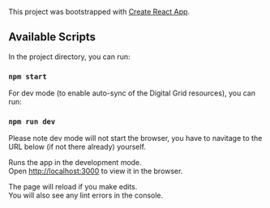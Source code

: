 This project was bootstrapped with [Create React App](https://github.com/facebook/create-react-app).

## Available Scripts

In the project directory, you can run:

### `npm start`

For dev mode (to enable auto-sync of the Digital Grid resources), you can run:

### `npm run dev`

Please note dev mode will not start the browser, you have to navitage to the URL below (if not there already) yourself.

Runs the app in the development mode.<br />
Open [http://localhost:3000](http://localhost:3000) to view it in the browser.

The page will reload if you make edits.<br />
You will also see any lint errors in the console.